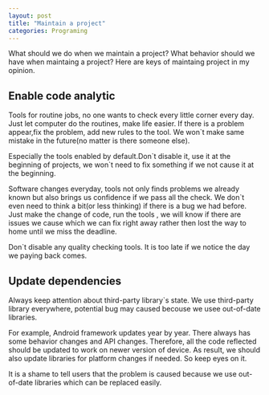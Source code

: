 ```yaml
---
layout: post
title: "Maintain a project"
categories: Programing
---
```


What should we do when we maintain a project? What behavior should we have when maintaing a project? Here are keys of maintaing project in my opinion.

Enable code analytic
---
Tools for routine jobs, no one wants to check every little corner every day. Just let computer do the routines, make life easier. If there is a problem appear,fix the problem, add new rules to the tool. We won`t make same mistake in the future(no matter is there someone else).

Especially the tools enabled by default.Don\`t disable it, use it at the beginning of projects, we won`t need to fix something if we not cause it at the beginning.

Software changes everyday, tools not only finds problems we already known but also brings us confidence if we pass all the check. We don`t even need to think a bit(or less thinking) if there is a bug we had before. Just make the change of code, run the tools , we will know if there are issues we cause which we can fix right away rather then lost the way to home until we miss the deadline.

Don\`t disable any quality checking tools. It is too late if we notice the day we paying back comes.

Update dependencies
---
Always keep attention about third-party library`s state. We use third-party library everywhere, potential bug may caused becouse we usee out-of-date libraries.

For example, Android framework updates year by year. There always has some behavior changes and API changes. Therefore, all the code reflected should be updated to work on newer version of device. As result, we should also update libraries for platform changes if needed. So keep eyes on it.

It is a shame to tell users that the problem is caused because we use out-of-date libraries which can be replaced easily.
